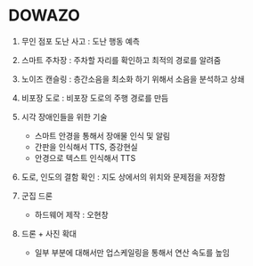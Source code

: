 # DOWAZO

1. 무인 점포 도난 사고 : 도난 행동 예측


2. 스마트 주차장 : 주차할 자리를 확인하고 최적의 경로를 알려줌


3. 노이즈 캔슬링 : 층간소음을 최소화 하기 위해서 소음을 분석하고 상쇄


4. 비포장 도로 : 비포장 도로의 주행 경로를 만듬


5. 시각 장애인들을 위한 기술
   - 스마트 안경을 통해서 장애물 인식 및 알림
   - 간판을 인식해서 TTS, 증강현실
   - 안경으로 텍스트 인식해서 TTS

6. 도로, 인도의 결함 확인 : 지도 상에서의 위치와 문제점을 저장함

7. 군집 드론
   - 하드웨어 제작 : 오현창

8. 드론 + 사진 확대
   - 일부 부분에 대해서만 업스케일링을 통해서 연산 속도를 높임
